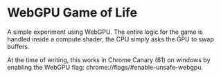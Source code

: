 # WebGPU Game of Life

A simple experiment using WebGPU. The entire logic for the game is handled inside a compute shader, the CPU simply asks the GPU to swap buffers.

At the time of writing, this works in Chrome Canary (81) on windows by enabling the WebGPU flag: chrome://flags/#enable-unsafe-webgpu.